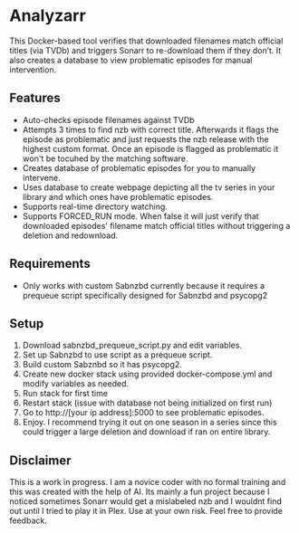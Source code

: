 # Analyzarr

This Docker-based tool verifies that downloaded filenames match official titles (via TVDb) and triggers Sonarr to re-download them if they don’t. It also creates a database to view problematic episodes for manual intervention. 

## Features

- Auto-checks episode filenames against TVDb
- Attempts 3 times to find nzb with correct title. Afterwards it flags the episode as problematic and just requests the nzb release with the highest custom format. Once an episode is flagged as problematic it won't be tocuhed by the matching software.
- Creates database of problematic episodes for you to manually intervene.
- Uses database to create webpage depicting all the tv series in your library and which ones have problematic episodes.
- Supports real-time directory watching.
- Supports FORCED_RUN mode. When false it will just verify that downloaded episodes' filename match official titles without triggering a deletion and redownload.

## Requirements
- Only works with custom Sabnzbd currently because it requires a prequeue script specifically designed for Sabnzbd and psycopg2
  
## Setup

1. Download sabnzbd_prequeue_script.py and edit variables.
2. Set up Sabnzbd to use script as a prequeue script.
3. Build custom Sabznbd so it has psycopg2.
4. Create new docker stack using provided docker-compose.yml and modify variables as needed.
5. Run stack for first time
6. Restart stack (issue with database not being initialized on first run)
7. Go to http://[your ip address]:5000 to see problematic episodes.
8. Enjoy. I recommend trying it out on one season in a series since this could trigger a large deletion and download if ran on entire library.

## Disclaimer
This is a work in progress. I am a novice coder with no formal training and this was created with the help of AI. Its mainly a fun project because I noticed sometimes Sonarr would get a mislabeled nzb and I wouldnt find out until I tried to play it in Plex. Use at your own risk. Feel free to provide feedback. 
